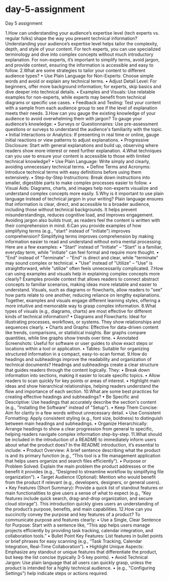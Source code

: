# day-5-assignment
Day 5 assignment 

1.How can understanding your audience’s expertise level (tech experts vs. regular folks) shape the way you present technical information?
Understanding your audience’s expertise level helps tailor the complexity, depth, and style of your content. For tech experts, you can use specialized terminology and dive into complex concepts without much introductory explanation. For non-experts, it’s important to simplify terms, avoid jargon, and provide context, ensuring the information is accessible and easy to follow.
2.What are some strategies to tailor your content to different audience types?
•	Use Plain Language for Non-Experts: Choose simple words and avoid or explain any technical terms.
•	Adjust Detail Level: For beginners, offer more background information; for experts, skip basics and dive deeper into technical details.
•	Examples and Visuals: Use relatable examples for non-experts, while experts may benefit from technical diagrams or specific use cases.
•	Feedback and Testing: Test your content with a sample from each audience group to see if the level of explanation meets their needs.
3.How can you gauge the existing knowledge of your audience to avoid overwhelming them with jargon?
To gauge your audience’s knowledge:
•	Surveys or Questionnaires: Use pre-assessment questions or surveys to understand the audience's familiarity with the topic.
•	Initial Interactions or Analytics: If presenting in real time or online, gauge initial reactions or view patterns to adjust explanations.
•	Progressive Disclosure: Start with general explanations and build up, observing where readers show more interest or need further explanation.
4.What techniques can you use to ensure your content is accessible to those with limited technical knowledge?
•	Use Plain Language: Write simply and clearly, avoiding unnecessary technical terms.
•	Define Terms and Acronyms: Introduce technical terms with easy definitions before using them extensively.
•	Step-by-Step Instructions: Break down instructions into smaller, digestible parts to make complex processes easier to follow.
•	Visual Aids: Diagrams, charts, and images help non-experts visualize and understand complex concepts more easily.
5.Why is it important to use plain language instead of technical jargon in your writing?
Plain language ensures that information is clear, direct, and accessible to a broader audience, including those without technical backgrounds. It helps prevent misunderstandings, reduces cognitive load, and improves engagement. Avoiding jargon also builds trust, as readers feel the content is written with their comprehension in mind.
6.Can you provide examples of how simplifying terms (e.g., "start" instead of "initiate") improves comprehension?
Simplifying terms improves comprehension by making information easier to read and understand without extra mental processing. Here are a few examples:
•	"Start" instead of "Initiate" – "Start" is a familiar, everyday term, while "initiate" can feel formal and require more thought.
•	"End" instead of "Terminate" – "End" is direct and clear, while "terminate" may sound complex or technical.
•	"Use" instead of "Utilize" – "Use" is straightforward, while "utilize" often feels unnecessarily complicated.
7.How can using examples and visuals help in explaining complex concepts more clearly?
Examples provide context that allows readers to connect abstract concepts to familiar scenarios, making ideas more relatable and easier to understand. Visuals, such as diagrams or flowcharts, allow readers to "see" how parts relate to one another, reducing reliance on lengthy explanations. Together, examples and visuals engage different learning styles, offering a more intuitive and memorable way to grasp complex information.
8.What types of visuals (e.g., diagrams, charts) are most effective for different kinds of technical information?
•	Diagrams and Flowcharts: Ideal for illustrating processes, workflows, or systems. They show relationships and sequences clearly.
•	Charts and Graphs: Effective for data-driven content like trends, comparisons, or statistical insights. Bar graphs compare quantities, while line graphs show trends over time.
•	Annotated Screenshots: Useful for software or user guides to show exact steps or locations within a tool or application.
•	Tables: Suitable for organizing structured information in a compact, easy-to-scan format.
9.How do headings and subheadings improve the readability and organization of technical documents?
Headings and subheadings create a clear structure that guides readers through the content logically. They:
•	Break down information into sections, making it easier to locate specific topics.
•	Allow readers to scan quickly for key points or areas of interest.
•	Highlight main ideas and show hierarchical relationships, helping readers understand the flow and importance of each section.
10.What are some best practices for creating effective headings and subheadings?
•	Be Specific and Descriptive: Use headings that accurately describe the section's content (e.g., "Installing the Software" instead of "Setup").
•	Keep Them Concise: Aim for clarity in a few words without unnecessary detail.
•	Use Consistent Formatting: Apply consistent styling (e.g., font size, boldness) to distinguish between main headings and subheadings.
•	Organize Hierarchically: Arrange headings to show a clear progression from general to specific, helping readers navigate complex information step-by-step.
11.What should be included in the introduction of a README to immediately inform users about what the product does?
In the README introduction, it’s essential to include:
•	Product Overview: A brief sentence describing what the product is and its primary function (e.g., “This tool is a file management application that helps users organize and search files efficiently”).
•	Purpose or Problem Solved: Explain the main problem the product addresses or the benefit it provides (e.g., “Designed to streamline workflow by simplifying file organization”).
•	Target Audience (Optional): Mention who would benefit from the product if relevant (e.g., developers, designers, or general users).
•	Key Features (Short Summary): Provide a quick list of standout features or main functionalities to give users a sense of what to expect (e.g., “Key features include quick search, drag-and-drop organization, and secure cloud storage”).
This introduction quickly gives users an understanding of the product’s purpose, benefits, and main capabilities.
12.How can you succinctly convey the purpose and key features of a product?
To communicate purpose and features clearly:
•	Use a Single, Clear Sentence for Purpose: Start with a sentence like, “This app helps users manage projects efficiently by providing task tracking, calendar integration, and collaboration tools.”
•	Bullet Point Key Features: List features in bullet points or brief phrases for easy scanning (e.g., “Task Tracking, Calendar Integration, Real-Time Collaboration”).
•	Highlight Unique Aspects: Emphasize any standout or unique features that differentiate the product, but keep the list concise (typically 3-5 key points).
•	Avoid Technical Jargon: Use plain language that all users can quickly grasp, unless the product is intended for a highly technical audience.
•	 (e.g., "Configuring Settings") help indicate steps or actions required.


